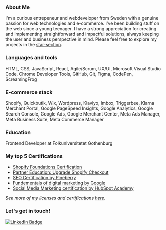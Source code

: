 ### About Me

I'm a curious entrepeneur and webdeveloper from Sweden with a genuine passion for web technologies and e-commerce. I've been building stuff on the web since a young teenager. I have a strong appreciation for creating and implementing straightforward and impactful solutions, always keeping the user and business perspective in mind. Please feel free to explore my projects in the <a href="https://github.com/antonekstrom1?tab=stars" title="GitHub Stars" alt="GitHub Stars">star-section</a>.

### Languages and tools
HTML, CSS, JavaScript, React, Agile/Scrum, UX/UI, Microsoft Visual Studio Code, Chrome Developer Tools, GitHub, Git, Figma, CodePen, ScreamingFrog

### E-commerce stack
Shopify, Quickbutik, Wix, Wordpress, Klaviyo, Imbox, Triggerbee, Klarna Merchant Portal, Google PageSpeed Insights, Google Analytics, Google Search Console, Google Ads, Google Merchant Center, Meta Ads Manager, Meta Business Suite, Meta Commerce Manager

### Education
Frontend Developer at Folkuniversitetet Gothenburg

### My top 5 Certifications
- <a href="https://www.credly.com/badges/89642bd3-3b69-4ee3-bfa1-63419b2d1a9c/linked_in_profile">Shopify Foundations Certification</a>
- <a href="https://www.credly.com/badges/37dda9c6-7e72-444b-992e-7b2815bfe104/linked_in_profile">Partner Education: Upgrade Shopify Checkout</a>
- <a href="https://www.seocert.se/certifikat/rn8A0/uK">SEO Certification by Pineberry</a>
- <a href="https://learndigital.withgoogle.com/digitalakademin/validate-certificate-code">Fundementals of digital marketing by Google</a>
- <a href="https://app-eu1.hubspot.com/academy/achievements/pqql4xwx/en/1/anton-ekstrom/social-media-marketing-certification-course">Social Media Marketing certification by HubSpot Academy</a>

<i>See more of my licenses and certifications <a href="https://www.linkedin.com/in/anton-ekstrom/details/certifications/">here</a>.</i>

### Let's get in touch!
<a href="https://www.linkedin.com/in/anton-ekstrom/"><img src="https://img.shields.io/badge/LinkedIn-blue?style=for-the-badge&logo=linkedin&logoColor=white" alt="LinkedIn Badge" title="LinkedIn"></a>

<!--
<p>
<a href="#"><img src="https://camo.githubusercontent.com/da7acacadecf91d6dc02efcd2be086bb6d78ddff19a1b7a0ab2755a6fda8b1e9/68747470733a2f2f63646e2e6a7364656c6976722e6e65742f67682f64657669636f6e732f64657669636f6e2f69636f6e732f68746d6c352f68746d6c352d6f726967696e616c2e737667" title="HTML" alt="HTML" width="26" height="26"/></a>&nbsp;
<a href="#"><img src="https://camo.githubusercontent.com/2e496d4bfc6f753ddca87b521ce95c88219f77800212ffa6d4401ad368c82170/68747470733a2f2f63646e2e6a7364656c6976722e6e65742f67682f64657669636f6e732f64657669636f6e2f69636f6e732f637373332f637373332d6f726967696e616c2e737667"  title="CSS" alt="CSS" width="26" height="26"/></a>&nbsp;
<a href="#"><img src="https://camo.githubusercontent.com/442c452cb73752bb1914ce03fce2017056d651a2099696b8594ddf5ccc74825e/68747470733a2f2f63646e2e6a7364656c6976722e6e65742f67682f64657669636f6e732f64657669636f6e2f69636f6e732f6a6176617363726970742f6a6176617363726970742d6f726967696e616c2e737667" title="JavaScript" alt="JavaScript" width="26" height="26"/></a>&nbsp;
<a href="#"><img src="https://raw.githubusercontent.com/devicons/devicon/1119b9f84c0290e0f0b38982099a2bd027a48bf1/icons/figma/figma-original.svg" title="FIGMA" alt="Figma" width="26" height="26"/></a>&nbsp;
<a href="#"><img src="https://camo.githubusercontent.com/5fa137d222dde7b69acd22c6572a065ce3656e6ffa1f5e88c1b5c7a935af3cc6/68747470733a2f2f63646e2e6a7364656c6976722e6e65742f67682f64657669636f6e732f64657669636f6e2f69636f6e732f7673636f64652f7673636f64652d6f726967696e616c2e737667" title="VSCODE" alt="HTML" width="26" height="26"/></a>&nbsp;
<a href="#"><img src="https://user-images.githubusercontent.com/3369400/139448065-39a229ba-4b06-434b-bc67-616e2ed80c8f.png" title="GitHub" **alt="GitHub" width="26" height="26"/></a>&nbsp;
<a href="#"><img src="https://camo.githubusercontent.com/dc9e7e657b4cd5ba7d819d1a9ce61434bd0ddbb94287d7476b186bd783b62279/68747470733a2f2f63646e2e6a7364656c6976722e6e65742f67682f64657669636f6e732f64657669636f6e2f69636f6e732f6769742f6769742d6f726967696e616c2e737667" title="Git" **alt="Git" width="26" height="26"/></a>&nbsp;
<a href="#"><img src="https://raw.githubusercontent.com/devicons/devicon/1119b9f84c0290e0f0b38982099a2bd027a48bf1/icons/codepen/codepen-plain.svg" title="CodePen" **alt="CodePen" width="26" height="26"/></a>&nbsp;
<a href="#"><img src="https://cdn-icons-png.flaticon.com/512/5968/5968919.png" title="Shopify" **alt="Shopify" width="26" height="26"/></a>&nbsp;
<a href="#"><img src="https://quickbutik.com/_next/static/media/icon.17005fb0.svg" title="Quickbutik" **alt="Quickbutik" width="26" height="26"/></a>&nbsp;
 <a href="#"><img src="https://upload.wikimedia.org/wikipedia/commons/thumb/d/d5/Slack_icon_2019.svg/2048px-Slack_icon_2019.svg.png" title="Slack" **alt="Slack" width="26" height="26"/></a>&nbsp;
<a href="#"><img src="https://startcommunication.se/wp-content/uploads/2020/03/imbox_logo_1080x1080.png" title="Imbox" **alt="Imbox" width="26" height="26"/></a>&nbsp;
<a href="#"><img src="https://play-lh.googleusercontent.com/tDXSaAt_I_qx6am_rTcQ1WHaXo6ncfiB-b742DnSXZkJGASvs15yRYnvzogzbYwse0QD" title="Klarna Merchant Portal" **alt="Klarna Merchant Portal" width="26" height="26"/></a>&nbsp;
<a href="#"><img src="https://www.screamingfrog.co.uk/wp-content/uploads/2018/11/screaming-frog-logo-kg.jpg" title="Screaming Frog SEO Spider" **alt="Screaming Frog SEO Spider" width="26" height="26"/></a>&nbsp;
<a href="#"><img src="https://cdn.worldvectorlogo.com/logos/google-lighthouse-icon-may-2019-.svg" title="Google Lighthouse" **alt="Google Lighthouse" width="26" height="26"/></a>&nbsp;
<a href="#"><img src="https://upload.wikimedia.org/wikipedia/commons/thumb/7/77/GAnalytics.svg/1200px-GAnalytics.svg.png" title="Google Analytics" **alt="Google Analytics" width="26" height="26"/></a>&nbsp;
<a href="#"><img src="https://cdn.worldvectorlogo.com/logos/google-merchant-center.svg" title="Google Merchant Center" **alt="Google Merchant Center" width="26" height="26"/></a>&nbsp;
<a href="#"><img src="https://cdn.worldvectorlogo.com/logos/google-search-console.svg" title="Google Search Console" **alt="Google Search Console" width="26" height="26"/></a>&nbsp;
<a href="#"><img src="https://cdn4.iconfinder.com/data/icons/logos-brands-7/512/google_ads-512.png" title="Google Ads" **alt="Google Ads" width="26" height="26"/></a>&nbsp;
<a href="#"><img src="https://www.inmobile.com/media/j0wep45k/klaviyo_glyph2-01.svg" title="Klaviyo" **alt="Klaviyo" width="26" height="26"/></a>&nbsp;
</p>-->

